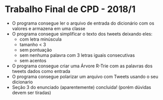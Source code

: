 # Trabalho Final de CPD - 2018/1

* O programa consegue ler o arquivo de entrada do dicionário com os valores e armazena em uma classe
* O programa consegue simplificar o texto dos tweets deixando eles:
  * com letra minúscula
  * tamanho < 3
  * sem pontuação
  * sem nenhuma palavra com 3 letras iguais consecutivas
  * sem acentos
* O programa consegue criar uma Árvore R-Trie com as palavras dos tweets dados como entrada
* O programa consegue polarizar um arquivo com Tweets usando o seu dicionario
* Seção 3 do enunciado (aparentemente) concluida! (porém dúvidas devem ser tiradas)
